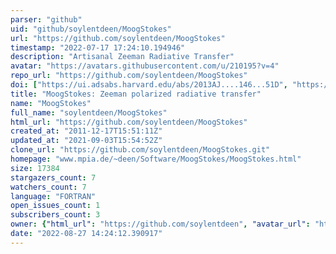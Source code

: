 ```yaml
---
parser: "github"
uid: "github/soylentdeen/MoogStokes"
url: "https://github.com/soylentdeen/MoogStokes"
timestamp: "2022-07-17 17:24:10.194946"
description: "Artisanal Zeeman Radiative Transfer"
avatar: "https://avatars.githubusercontent.com/u/210195?v=4"
repo_url: "https://github.com/soylentdeen/MoogStokes"
doi: ["https://ui.adsabs.harvard.edu/abs/2013AJ....146...51D", "https://ui.adsabs.harvard.edu/abs/2013ascl.soft08018D/abstract"]
title: "MoogStokes: Zeeman polarized radiative transfer"
name: "MoogStokes"
full_name: "soylentdeen/MoogStokes"
html_url: "https://github.com/soylentdeen/MoogStokes"
created_at: "2011-12-17T15:51:11Z"
updated_at: "2021-09-03T15:54:52Z"
clone_url: "https://github.com/soylentdeen/MoogStokes.git"
homepage: "www.mpia.de/~deen/Software/MoogStokes/MoogStokes.html"
size: 17384
stargazers_count: 7
watchers_count: 7
language: "FORTRAN"
open_issues_count: 1
subscribers_count: 3
owner: {"html_url": "https://github.com/soylentdeen", "avatar_url": "https://avatars.githubusercontent.com/u/210195?v=4", "login": "soylentdeen", "type": "User"}
date: "2022-08-27 14:24:12.390917"
---
```

